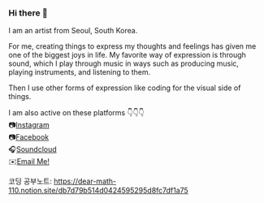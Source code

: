 ### Hi there 👋

I am an artist from Seoul, South Korea.

For me, creating things to express my thoughts and feelings has given me one of the biggest joys in life. My favorite way of expression is through sound, which I play through music in ways such as producing music, playing instruments, and listening to them.

Then I use other forms of expression like coding for the visual side of things.

I am also active on these platforms 👇👇👇
<br>
📷<a href="https://www.instagram.com/j00my/" target="_blank">Instagram</a><br> 
📷<a href="https://www.facebook.com/jayem.kweon.3/" target="_blank">Facebook</a><br>
🎧<a href="https://soundcloud.com/urbanchamp" target="_blank">Soundcloud</a><br>
✉️<a href="mailto:flwfeeld@gmail.com" class="email" target="_blank">Email Me!</a><br>

코딩 공부노트: https://dear-math-110.notion.site/db7d79b514d0424595295d8fc7df1a75



